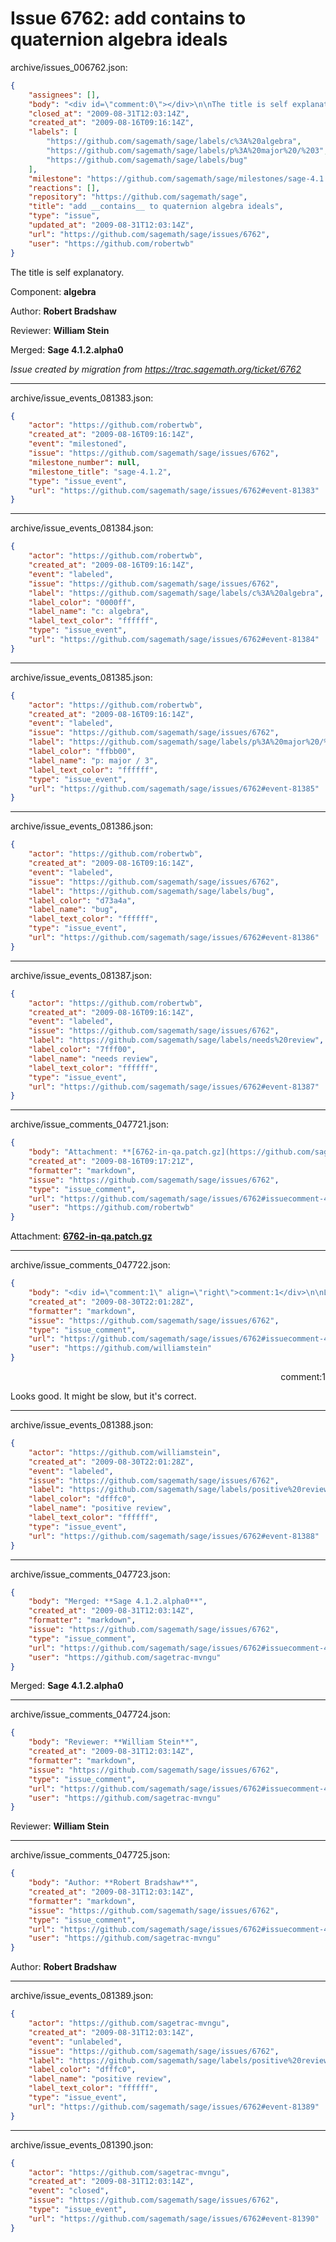 # Issue 6762: add __contains__ to quaternion algebra ideals

archive/issues_006762.json:
```json
{
    "assignees": [],
    "body": "<div id=\"comment:0\"></div>\n\nThe title is self explanatory. \n\nComponent: **algebra**\n\nAuthor: **Robert Bradshaw**\n\nReviewer: **William Stein**\n\nMerged: **Sage 4.1.2.alpha0**\n\n_Issue created by migration from https://trac.sagemath.org/ticket/6762_\n\n",
    "closed_at": "2009-08-31T12:03:14Z",
    "created_at": "2009-08-16T09:16:14Z",
    "labels": [
        "https://github.com/sagemath/sage/labels/c%3A%20algebra",
        "https://github.com/sagemath/sage/labels/p%3A%20major%20/%203",
        "https://github.com/sagemath/sage/labels/bug"
    ],
    "milestone": "https://github.com/sagemath/sage/milestones/sage-4.1.2",
    "reactions": [],
    "repository": "https://github.com/sagemath/sage",
    "title": "add __contains__ to quaternion algebra ideals",
    "type": "issue",
    "updated_at": "2009-08-31T12:03:14Z",
    "url": "https://github.com/sagemath/sage/issues/6762",
    "user": "https://github.com/robertwb"
}
```
<div id="comment:0"></div>

The title is self explanatory. 

Component: **algebra**

Author: **Robert Bradshaw**

Reviewer: **William Stein**

Merged: **Sage 4.1.2.alpha0**

_Issue created by migration from https://trac.sagemath.org/ticket/6762_





---

archive/issue_events_081383.json:
```json
{
    "actor": "https://github.com/robertwb",
    "created_at": "2009-08-16T09:16:14Z",
    "event": "milestoned",
    "issue": "https://github.com/sagemath/sage/issues/6762",
    "milestone_number": null,
    "milestone_title": "sage-4.1.2",
    "type": "issue_event",
    "url": "https://github.com/sagemath/sage/issues/6762#event-81383"
}
```



---

archive/issue_events_081384.json:
```json
{
    "actor": "https://github.com/robertwb",
    "created_at": "2009-08-16T09:16:14Z",
    "event": "labeled",
    "issue": "https://github.com/sagemath/sage/issues/6762",
    "label": "https://github.com/sagemath/sage/labels/c%3A%20algebra",
    "label_color": "0000ff",
    "label_name": "c: algebra",
    "label_text_color": "ffffff",
    "type": "issue_event",
    "url": "https://github.com/sagemath/sage/issues/6762#event-81384"
}
```



---

archive/issue_events_081385.json:
```json
{
    "actor": "https://github.com/robertwb",
    "created_at": "2009-08-16T09:16:14Z",
    "event": "labeled",
    "issue": "https://github.com/sagemath/sage/issues/6762",
    "label": "https://github.com/sagemath/sage/labels/p%3A%20major%20/%203",
    "label_color": "ffbb00",
    "label_name": "p: major / 3",
    "label_text_color": "ffffff",
    "type": "issue_event",
    "url": "https://github.com/sagemath/sage/issues/6762#event-81385"
}
```



---

archive/issue_events_081386.json:
```json
{
    "actor": "https://github.com/robertwb",
    "created_at": "2009-08-16T09:16:14Z",
    "event": "labeled",
    "issue": "https://github.com/sagemath/sage/issues/6762",
    "label": "https://github.com/sagemath/sage/labels/bug",
    "label_color": "d73a4a",
    "label_name": "bug",
    "label_text_color": "ffffff",
    "type": "issue_event",
    "url": "https://github.com/sagemath/sage/issues/6762#event-81386"
}
```



---

archive/issue_events_081387.json:
```json
{
    "actor": "https://github.com/robertwb",
    "created_at": "2009-08-16T09:16:14Z",
    "event": "labeled",
    "issue": "https://github.com/sagemath/sage/issues/6762",
    "label": "https://github.com/sagemath/sage/labels/needs%20review",
    "label_color": "7fff00",
    "label_name": "needs review",
    "label_text_color": "ffffff",
    "type": "issue_event",
    "url": "https://github.com/sagemath/sage/issues/6762#event-81387"
}
```



---

archive/issue_comments_047721.json:
```json
{
    "body": "Attachment: **[6762-in-qa.patch.gz](https://github.com/sagemath/sage/files/ticket6762/6762-in-qa.patch.gz)**",
    "created_at": "2009-08-16T09:17:21Z",
    "formatter": "markdown",
    "issue": "https://github.com/sagemath/sage/issues/6762",
    "type": "issue_comment",
    "url": "https://github.com/sagemath/sage/issues/6762#issuecomment-47721",
    "user": "https://github.com/robertwb"
}
```

Attachment: **[6762-in-qa.patch.gz](https://github.com/sagemath/sage/files/ticket6762/6762-in-qa.patch.gz)**



---

archive/issue_comments_047722.json:
```json
{
    "body": "<div id=\"comment:1\" align=\"right\">comment:1</div>\n\nLooks good.  It might be slow, but it's correct.",
    "created_at": "2009-08-30T22:01:28Z",
    "formatter": "markdown",
    "issue": "https://github.com/sagemath/sage/issues/6762",
    "type": "issue_comment",
    "url": "https://github.com/sagemath/sage/issues/6762#issuecomment-47722",
    "user": "https://github.com/williamstein"
}
```

<div id="comment:1" align="right">comment:1</div>

Looks good.  It might be slow, but it's correct.



---

archive/issue_events_081388.json:
```json
{
    "actor": "https://github.com/williamstein",
    "created_at": "2009-08-30T22:01:28Z",
    "event": "labeled",
    "issue": "https://github.com/sagemath/sage/issues/6762",
    "label": "https://github.com/sagemath/sage/labels/positive%20review",
    "label_color": "dfffc0",
    "label_name": "positive review",
    "label_text_color": "ffffff",
    "type": "issue_event",
    "url": "https://github.com/sagemath/sage/issues/6762#event-81388"
}
```



---

archive/issue_comments_047723.json:
```json
{
    "body": "Merged: **Sage 4.1.2.alpha0**",
    "created_at": "2009-08-31T12:03:14Z",
    "formatter": "markdown",
    "issue": "https://github.com/sagemath/sage/issues/6762",
    "type": "issue_comment",
    "url": "https://github.com/sagemath/sage/issues/6762#issuecomment-47723",
    "user": "https://github.com/sagetrac-mvngu"
}
```

Merged: **Sage 4.1.2.alpha0**



---

archive/issue_comments_047724.json:
```json
{
    "body": "Reviewer: **William Stein**",
    "created_at": "2009-08-31T12:03:14Z",
    "formatter": "markdown",
    "issue": "https://github.com/sagemath/sage/issues/6762",
    "type": "issue_comment",
    "url": "https://github.com/sagemath/sage/issues/6762#issuecomment-47724",
    "user": "https://github.com/sagetrac-mvngu"
}
```

Reviewer: **William Stein**



---

archive/issue_comments_047725.json:
```json
{
    "body": "Author: **Robert Bradshaw**",
    "created_at": "2009-08-31T12:03:14Z",
    "formatter": "markdown",
    "issue": "https://github.com/sagemath/sage/issues/6762",
    "type": "issue_comment",
    "url": "https://github.com/sagemath/sage/issues/6762#issuecomment-47725",
    "user": "https://github.com/sagetrac-mvngu"
}
```

Author: **Robert Bradshaw**



---

archive/issue_events_081389.json:
```json
{
    "actor": "https://github.com/sagetrac-mvngu",
    "created_at": "2009-08-31T12:03:14Z",
    "event": "unlabeled",
    "issue": "https://github.com/sagemath/sage/issues/6762",
    "label": "https://github.com/sagemath/sage/labels/positive%20review",
    "label_color": "dfffc0",
    "label_name": "positive review",
    "label_text_color": "ffffff",
    "type": "issue_event",
    "url": "https://github.com/sagemath/sage/issues/6762#event-81389"
}
```



---

archive/issue_events_081390.json:
```json
{
    "actor": "https://github.com/sagetrac-mvngu",
    "created_at": "2009-08-31T12:03:14Z",
    "event": "closed",
    "issue": "https://github.com/sagemath/sage/issues/6762",
    "type": "issue_event",
    "url": "https://github.com/sagemath/sage/issues/6762#event-81390"
}
```
